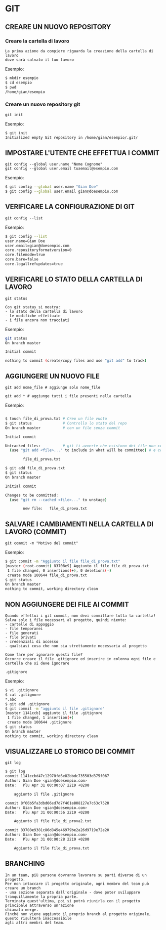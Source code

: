 GIT
===


## CREARE UN NUOVO REPOSITORY

### Creare la cartella di lavoro

```
La prima azione da compiere riguarda la creazione della cartella di lavoro
dove sarà salvato il tuo lavoro
```

Esempio:

```bash
$ mkdir esempio
$ cd esempio
$ pwd
/home/gian/esempio
```


### Creare un nuovo repository git

```git
git init
```

Esempio:

```bash
$ git init
Initialized empty Git repository in /home/gian/esempio/.git/
```


## IMPOSTARE L'UTENTE CHE EFFETTUA I COMMIT

```git
git config --global user.name "Nome Cognome"
git config --global user.email tuaemail@esempio.com
```

Esempio:

```bash
$ git config --global user.name "Gian Doe"
$ git config --global user.email gian@doesempio.com
```


## VERIFICARE LA CONFIGURAZIONE DI GIT

```git
git config --list
```

Esempio:

```bash
$ git config --list
user.name=Gian Doe
user.email=gian@doesempio.com
core.repositoryformatversion=0
core.filemode=true
core.bare=false
core.logallrefupdates=true
```


## VERIFICARE LO STATO DELLA CARTELLA DI LAVORO

```git
git status
```

```
Con git status si mostra:  
- lo stato della cartella di lavoro
- le modifiche effettuate
- i file ancora non tracciati 
```

Esempio:

```bash
git status
On branch master

Initial commit

nothing to commit (create/copy files and use "git add" to track)
```


## AGGIUNGERE UN NUOVO FILE 

```git
git add nome_file # aggiunge solo nome_file
```

```git
git add * # aggiunge tutti i file presenti nella cartella
```

Esempio:

```bash

$ touch file_di_prova.txt # Creo un file vuoto
$ git status              # Controllo lo stato del repo 
On branch master          # con un file senza commit

Initial commit

Untracked files:          # git ti avverte che esistono dei file non committati! 
  (use "git add <file>..." to include in what will be committed) # e come fare per aggiungerli!

        file_di_prova.txt

$ git add file_di_prova.txt
$ git status
On branch master

Initial commit

Changes to be committed:
  (use "git rm --cached <file>..." to unstage)

        new file:   file_di_prova.txt

```


## SALVARE I CAMBIAMENTI NELLA CARTELLA DI LAVORO (COMMIT)

```git
git commit -m "Motivo del commit"
```

Esempio:

```bash
$ git commit -m "Aggiunto il file file_di_prova.txt"
[master (root-commit) 83708e9] Aggiunto il file file_di_prova.txt
 1 file changed, 0 insertions(+), 0 deletions(-)
 create mode 100644 file_di_prova.txt
$ git status
On branch master
nothing to commit, working directory clean
```


## NON AGGIUNGERE DEI FILE AI COMMIT  

```
Quando effettui i git commit, non devi committare tutta la cartella!
Salva solo i file necessari al progetto, quindi niente:
- cartelle di appoggio
- file temporanei
- file generati
- file privati
- credenziali di accesso
- qualsiasi cosa che non sia strettamente necessaria al progetto

Come fare per ignorare questi file?
Occorre creare il file .gitignore ed inserire in colonna ogni file e 
cartella che si deve ignorare
```

```
.gitignore
```

Esempio:

```bash
$ vi .gitignore
$ cat .gitignore
*.abc
$ git add .gitignore
$ git commit -m "aggiunto il file .gitignore"
[master 1141ccb] aggiunto il file .gitignore
 1 file changed, 1 insertion(+)
 create mode 100644 .gitignore
$ git status
On branch master
nothing to commit, working directory clean
```


## VISUALIZZARE LO STORICO DEI COMMIT

```git
git log
```


```bash
$ git log
commit 1141ccbd47c12970fd6e82bbdc735503d375f067
Author: Gian Doe <gian@doesempio.com>
Date:   Plu Apr 31 00:00:07 2219 +0200

    aggiunto il file .gitignore

commit 8f66b5fa3dbd66ed7d7f461e808127e7c63c7520
Author: Gian Doe <gian@doesempio.com>
Date:   Plu Apr 31 00:00:56 2219 +0200

    Aggiunto il file file_di_prova2.txt

commit 83708e9381c86d845e46979be2a26d9719e72e20
Author: Gian Doe <gian@doesempio.com>
Date:   Plu Apr 31 00:00:28 2219 +0200

    Aggiunto il file file_di_prova.txt

```


## BRANCHING

```
In un team, più persone dovranno lavorare su parti diverse di un progetto.
Per non intaccare il progetto originale, ogni membro del team può creare un branch
- una sezione separata dall'originale - dove poter sviluppare tranquillamente la propria parte.
Terminata quest'ultima, poi si potrà riunirla con il progetto principale attraverso un'azione
chiamata merge.
Finchè non viene aggiunto il proprio branch al progetto originale, questo risulterà inaccessibile
agli altri membri del team.
```
